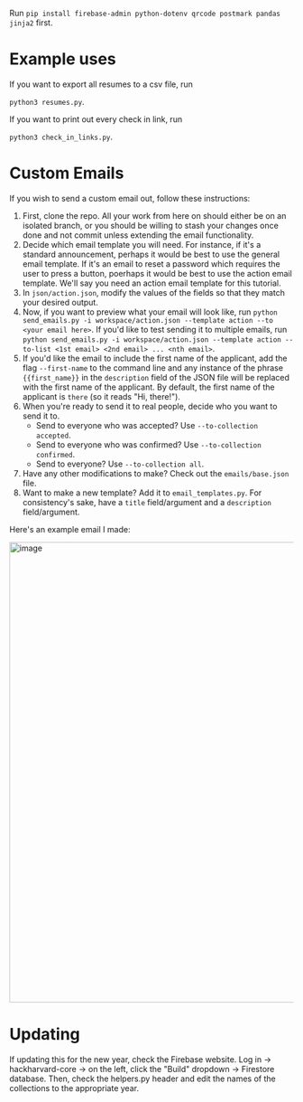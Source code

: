 Run ```pip install firebase-admin python-dotenv qrcode postmark pandas jinja2``` first.

# Example uses

If you want to export all resumes to a csv file, run

```python3 resumes.py```.

If you want to print out every check in link, run

```python3 check_in_links.py```.

# Custom Emails

If you wish to send a custom email out, follow these instructions:
1. First, clone the repo. All your work from here on should either be on an isolated branch, or you should be willing to stash your changes once done and not commit unless extending the email functionality.
2. Decide which email template you will need. For instance, if it's a standard announcement, perhaps it would be best to use the general email template. If it's an email to reset a password which requires the user to press a button, poerhaps it would be best to use the action email template. We'll say you need an action email template for this tutorial.
3. In `json/action.json`, modify the values of the fields so that they match your desired output.
4. Now, if you want to preview what your email will look like, run `python send_emails.py -i workspace/action.json --template action --to <your email here>`. If you'd like to test sending it to multiple emails, run `python send_emails.py -i workspace/action.json --template action --to-list <1st email> <2nd email> ... <nth email>`.
5. If you'd like the email to include the first name of the applicant, add the flag `--first-name` to the command line and any instance of the phrase `{{first_name}}` in the `description` field of the JSON file will be replaced with the first name of the applicant. By default, the first name of the applicant is `there` (so it reads "Hi, there!").
6. When you're ready to send it to real people, decide who you want to send it to. 
    - Send to everyone who was accepted? Use `--to-collection accepted`.
    - Send to everyone who was confirmed? Use `--to-collection confirmed`.
    - Send to everyone? Use `--to-collection all`.
7. Have any other modifications to make? Check out the `emails/base.json` file.
8. Want to make a new template? Add it to `email_templates.py`. For consistency's sake, have a `title` field/argument and a `description` field/argument.

Here's an example email I made:

<img width="556" height="815" alt="image" src="https://github.com/user-attachments/assets/8c6caeae-efb9-494f-a650-325b50fba067" />


# Updating

If updating this for the new year, check the Firebase website. Log in -> hackharvard-core -> on the left, click the "Build" dropdown -> Firestore database. Then, check the helpers.py header and edit the names of the collections to the appropriate year.

